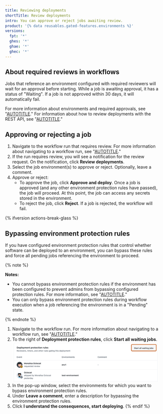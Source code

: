 ```yaml
---
title: Reviewing deployments
shortTitle: Review deployments
intro: You can approve or reject jobs awaiting review.
product: '{% data reusables.gated-features.environments %}'
versions:
  fpt: '*'
  ghes: '*'
  ghae: '*'
  ghec: '*'
---
```



## About required reviews in workflows

Jobs that reference an environment configured with required reviewers will wait for an approval before starting. While a job is awaiting approval, it has a status of "Waiting". If a job is not approved within 30 days, it will automatically fail.

For more information about environments and required approvals, see "[AUTOTITLE](/actions/deployment/targeting-different-environments/using-environments-for-deployment)." For information about how to review deployments with the REST API, see "[AUTOTITLE](/rest/actions#workflow-runs)."

## Approving or rejecting a job

1. Navigate to the workflow run that requires review. For more information about navigating to a workflow run, see "[AUTOTITLE](/actions/monitoring-and-troubleshooting-workflows/viewing-workflow-run-history)."
2. If the run requires review, you will see a notification for the review request. On the notification, click **Review deployments**.
3. Select the job environment(s) to approve or reject. Optionally, leave a comment.
4. Approve or reject:
   - To approve the job, click **Approve and deploy**. Once a job is approved (and any other environment protection rules have passed), the job will proceed. At this point, the job can access any secrets stored in the environment.
   - To reject the job, click **Reject**. If a job is rejected, the workflow will fail.

{% ifversion actions-break-glass %}

## Bypassing environment protection rules

If you have configured environment protection rules that control whether software can be deployed to an environment, you can bypass these rules and force all pending jobs referencing the environment to proceed.

{% note %}

**Notes:**

- You cannot bypass environment protection rules if the environment has been configured to prevent admins from bypassing configured protection rules. For more information, see "[AUTOTITLE](/actions/deployment/targeting-different-environments/using-environments-for-deployment#creating-an-environment)."
- You can only bypass environment protection rules during workflow execution when a job referencing the environment is in a "Pending" state.

{% endnote %}

1. Navigate to the workflow run. For more information about navigating to a workflow run, see "[AUTOTITLE](/actions/monitoring-and-troubleshooting-workflows/viewing-workflow-run-history)."
1. To the right of **Deployment protection rules**, click **Start all waiting jobs**.
   ![Screenshot of the "Deployment protection rules" section with the "Start all waiting jobs" button outlined in orange.](/assets/images/actions-bypass-env-protection-rules.png)
1. In the pop-up window, select the environments for which you want to bypass environment protection rules.
1. Under **Leave a comment**, enter a description for bypassing the environment protection rules.
1. Click **I understand the consequences, start deploying**.
{% endif %}
